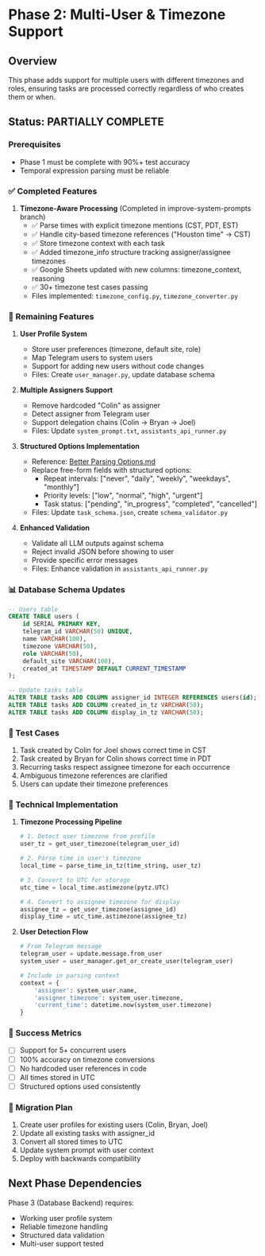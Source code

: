 # Phase 2: Multi-User & Timezone Support

## Overview
This phase adds support for multiple users with different timezones and roles, ensuring tasks are processed correctly regardless of who creates them or when.

## Status: PARTIALLY COMPLETE

### Prerequisites
- Phase 1 must be complete with 90%+ test accuracy
- Temporal expression parsing must be reliable

### ✅ Completed Features

1. **Timezone-Aware Processing** (Completed in improve-system-prompts branch)
   - ✅ Parse times with explicit timezone mentions (CST, PDT, EST)
   - ✅ Handle city-based timezone references ("Houston time" → CST)
   - ✅ Store timezone context with each task
   - ✅ Added timezone_info structure tracking assigner/assignee timezones
   - ✅ Google Sheets updated with new columns: timezone_context, reasoning
   - ✅ 30+ timezone test cases passing
   - Files implemented: `timezone_config.py`, `timezone_converter.py`

### 🎯 Remaining Features

1. **User Profile System**
   - Store user preferences (timezone, default site, role)
   - Map Telegram users to system users
   - Support for adding new users without code changes
   - Files: Create `user_manager.py`, update database schema

2. **Multiple Assigners Support**
   - Remove hardcoded "Colin" as assigner
   - Detect assigner from Telegram user
   - Support delegation chains (Colin → Bryan → Joel)
   - Files: Update `system_prompt.txt`, `assistants_api_runner.py`

3. **Structured Options Implementation**
   - Reference: [Better Parsing Options.md](./Better%20Parsing%20Options.md)
   - Replace free-form fields with structured options:
     - Repeat intervals: ["never", "daily", "weekly", "weekdays", "monthly"]
     - Priority levels: ["low", "normal", "high", "urgent"]
     - Task status: ["pending", "in_progress", "completed", "cancelled"]
   - Files: Update `task_schema.json`, create `schema_validator.py`

4. **Enhanced Validation**
   - Validate all LLM outputs against schema
   - Reject invalid JSON before showing to user
   - Provide specific error messages
   - Files: Enhance validation in `assistants_api_runner.py`

### 📊 Database Schema Updates
```sql
-- Users table
CREATE TABLE users (
    id SERIAL PRIMARY KEY,
    telegram_id VARCHAR(50) UNIQUE,
    name VARCHAR(100),
    timezone VARCHAR(50),
    role VARCHAR(50),
    default_site VARCHAR(100),
    created_at TIMESTAMP DEFAULT CURRENT_TIMESTAMP
);

-- Update tasks table
ALTER TABLE tasks ADD COLUMN assigner_id INTEGER REFERENCES users(id);
ALTER TABLE tasks ADD COLUMN created_in_tz VARCHAR(50);
ALTER TABLE tasks ADD COLUMN display_in_tz VARCHAR(50);
```

### 🧪 Test Cases
1. Task created by Colin for Joel shows correct time in CST
2. Task created by Bryan for Colin shows correct time in PDT
3. Recurring tasks respect assignee timezone for each occurrence
4. Ambiguous timezone references are clarified
5. Users can update their timezone preferences

### 🔧 Technical Implementation

1. **Timezone Processing Pipeline**
   ```python
   # 1. Detect user timezone from profile
   user_tz = get_user_timezone(telegram_user_id)
   
   # 2. Parse time in user's timezone
   local_time = parse_time_in_tz(time_string, user_tz)
   
   # 3. Convert to UTC for storage
   utc_time = local_time.astimezone(pytz.UTC)
   
   # 4. Convert to assignee timezone for display
   assignee_tz = get_user_timezone(assignee_id)
   display_time = utc_time.astimezone(assignee_tz)
   ```

2. **User Detection Flow**
   ```python
   # From Telegram message
   telegram_user = update.message.from_user
   system_user = user_manager.get_or_create_user(telegram_user)
   
   # Include in parsing context
   context = {
       'assigner': system_user.name,
       'assigner_timezone': system_user.timezone,
       'current_time': datetime.now(system_user.timezone)
   }
   ```

### 🎯 Success Metrics
- [ ] Support for 5+ concurrent users
- [ ] 100% accuracy on timezone conversions
- [ ] No hardcoded user references in code
- [ ] All times stored in UTC
- [ ] Structured options used consistently

### 🚀 Migration Plan
1. Create user profiles for existing users (Colin, Bryan, Joel)
2. Update all existing tasks with assigner_id
3. Convert all stored times to UTC
4. Update system prompt with user context
5. Deploy with backwards compatibility

## Next Phase Dependencies
Phase 3 (Database Backend) requires:
- Working user profile system
- Reliable timezone handling
- Structured data validation
- Multi-user support tested